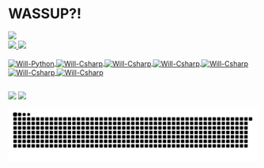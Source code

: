 # **WASSUP?!**

 <img src="https://images-wixmp-ed30a86b8c4ca887773594c2.wixmp.com/f/c016ff54-a9be-42eb-b8cb-5c99a48ff260/dbwgivq-8bcd745a-15a8-4573-ad95-38663802c487.png?token=eyJ0eXAiOiJKV1QiLCJhbGciOiJIUzI1NiJ9.eyJzdWIiOiJ1cm46YXBwOjdlMGQxODg5ODIyNjQzNzNhNWYwZDQxNWVhMGQyNmUwIiwiaXNzIjoidXJuOmFwcDo3ZTBkMTg4OTgyMjY0MzczYTVmMGQ0MTVlYTBkMjZlMCIsIm9iaiI6W1t7InBhdGgiOiJcL2ZcL2MwMTZmZjU0LWE5YmUtNDJlYi1iOGNiLTVjOTlhNDhmZjI2MFwvZGJ3Z2l2cS04YmNkNzQ1YS0xNWE4LTQ1NzMtYWQ5NS0zODY2MzgwMmM0ODcucG5nIn1dXSwiYXVkIjpbInVybjpzZXJ2aWNlOmZpbGUuZG93bmxvYWQiXX0.JI9mBq3du1SeirH7aqHNmXHOaV2A-q_lvqaAL32acog"/>

 <div>
  <a href="https://github.com/willianrsouza">
  <img height="180em" src="https://github-readme-stats.vercel.app/api?username=willianrsouza&show_icons=true&theme=dark&include_all_commits=true&count_public=true"/>
  <img height="180em" src="https://github-readme-stats.vercel.app/api/top-langs/?username=willianrsouza&layout=compact&langs_count=7&theme=dark"/>
 </div>
 
</div>
<div style="display: inline_block"><br>
  <img align="center" alt="Will-Python" height="30" width="40" src="https://cdn.jsdelivr.net/gh/devicons/devicon/icons/java/java-plain-wordmark.svg">
  <img align="center" alt="Will-Csharp" height="30" width="40" src="https://cdn.jsdelivr.net/gh/devicons/devicon/icons/csharp/csharp-original.svg">
  <img align="center" alt="Will-Csharp" height="30" width="40" src="https://cdn.jsdelivr.net/gh/devicons/devicon/icons/spring/spring-original-wordmark.svg">
  <img align="center" alt="Will-Csharp" height="30" width="40" src="https://cdn.jsdelivr.net/gh/devicons/devicon/icons/dotnetcore/dotnetcore-original.svg">
  <img align="center" alt="Will-Csharp" height="30" width="40" src="https://cdn.jsdelivr.net/gh/devicons/devicon/icons/jenkins/jenkins-original.svg">
  <img align="center" alt="Will-Csharp" height="30" width="40" src="https://cdn.jsdelivr.net/gh/devicons/devicon/icons/mysql/mysql-original-wordmark.svg">
  <img align="center" alt="Will-Csharp" height="30" width="40" src="https://cdn.jsdelivr.net/gh/devicons/devicon/icons/azure/azure-original-wordmark.svg">
  
  ##
 
<div> 
  <a href = "mailto:willianrsouzawork@gmail.com"><img src="https://img.shields.io/badge/-Gmail-%23333?style=for-the-badge&logo=gmail&logoColor=white" target="_blank"></a>
  <a href="https://www.linkedin.com/in/willianrsouza/" target="_blank"><img src="https://img.shields.io/badge/-LinkedIn-%230077B5?style=for-the-badge&logo=linkedin&logoColor=white" target="_blank"></a> 
 
   ![Snake animation](https://github.com/willianrsouza/willianrsouza/blob/output/github-contribution-grid-snake.svg)
 
</div>
